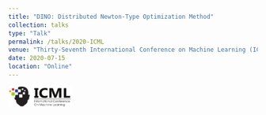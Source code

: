 ```yaml
---
title: "DINO: Distributed Newton-Type Optimization Method"
collection: talks
type: "Talk"
permalink: /talks/2020-ICML
venue: "Thirty-Seventh International Conference on Machine Learning (ICML 2020)"
date: 2020-07-15
location: "Online"
---
```


<img src='/files/ICML-logo.svg' width='128' href='/'>
